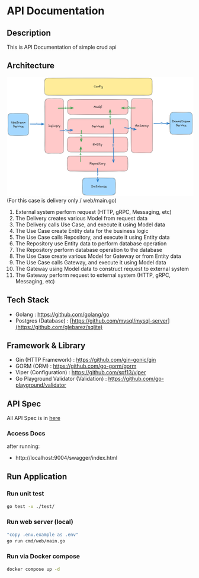 # API Documentation

## Description

This is API Documentation of simple crud api

## Architecture

![Clean Architecture](architecture.png)
(For this case is delivery only / web/main.go)
1. External system perform request (HTTP, gRPC, Messaging, etc)
2. The Delivery creates various Model from request data
3. The Delivery calls Use Case, and execute it using Model data
4. The Use Case create Entity data for the business logic
5. The Use Case calls Repository, and execute it using Entity data
6. The Repository use Entity data to perform database operation
7. The Repository perform database operation to the database
8. The Use Case create various Model for Gateway or from Entity data
9. The Use Case calls Gateway, and execute it using Model data
10. The Gateway using Model data to construct request to external system
11. The Gateway perform request to external system (HTTP, gRPC, Messaging, etc)

## Tech Stack

- Golang : https://github.com/golang/go
- Postgres (Database) : [https://github.com/mysql/mysql-server](https://github.com/glebarez/sqlite)

## Framework & Library

- Gin (HTTP Framework) : https://github.com/gin-gonic/gin
- GORM (ORM) : https://github.com/go-gorm/gorm
- Viper (Configuration) : https://github.com/spf13/viper
- Go Playground Validator (Validation) : https://github.com/go-playground/validator

## API Spec

All API Spec is in [here](./docs/swagger.json)

### Access Docs

after running:
- http://localhost:9004/swagger/index.html


## Run Application

### Run unit test

```bash
go test -v ./test/
```

### Run web server (local)

```bash
"copy .env.example as .env"
go run cmd/web/main.go
```

### Run via Docker compose

```bash
docker compose up -d
```


